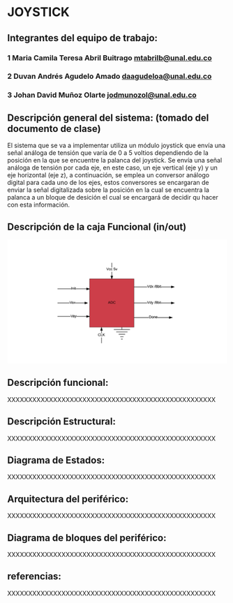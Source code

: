 # JOYSTICK

## Integrantes del equipo de trabajo:

### 1 Maria Camila Teresa Abril Buitrago mtabrilb@unal.edu.co

### 2 Duvan Andrés Agudelo Amado daagudeloa@unal.edu.co

### 3 Johan David Muñoz Olarte jodmunozol@unal.edu.co


## Descripción general del sistema: (tomado del documento de clase)
El sistema que se va a implementar utiliza un módulo joystick que envía una señal análoga de tensión que varía de 0 a 5 voltios dependiendo de la posición en la que se encuentre la palanca del joystick. Se envía una señal análoga de tensión por cada eje, en este caso, un eje vertical (eje y) y un eje horizontal (eje z), a continuación, se emplea un conversor análogo digital para cada uno de los ejes, estos conversores se encargaran de enviar la señal digitalizada sobre la posición en la cual se encuentra la palanca a un bloque de desición el cual se encargará de decidir qu hacer con esta información.

## Descripción de la caja Funcional  (in/out)
![jcajanegra](https://github.com/Fabeltranm/FPGA-Game-D1/blob/master/HW/RTL/02CAD-JOYSTICK/Version_02/03%20document/img/JCajaNegra.png?raw=true)


## Descripción funcional:

XXXXXXXXXXXXXXXXXXXXXXXXXXXXXXXXXXXXXXXXXXXXXXXXXX

## Descripción Estructural:

XXXXXXXXXXXXXXXXXXXXXXXXXXXXXXXXXXXXXXXXXXXXXXXXXX

## Diagrama de Estados:

XXXXXXXXXXXXXXXXXXXXXXXXXXXXXXXXXXXXXXXXXXXXXXXXXX

## Arquitectura del periférico:

XXXXXXXXXXXXXXXXXXXXXXXXXXXXXXXXXXXXXXXXXXXXXXXXXX

## Diagrama de bloques del periférico:

XXXXXXXXXXXXXXXXXXXXXXXXXXXXXXXXXXXXXXXXXXXXXXXXXX

## referencias:

XXXXXXXXXXXXXXXXXXXXXXXXXXXXXXXXXXXXXXXXXXXXXXXXXX



